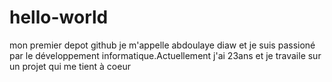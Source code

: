 # hello-world
mon premier depot github
je m'appelle abdoulaye diaw et je suis passioné par le développement informatique.Actuellement j'ai 23ans et je travaile sur un projet qui me tient à coeur
